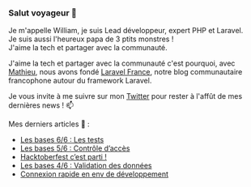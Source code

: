 ### Salut voyageur 👋

Je m'appelle William, je suis Lead développeur, expert PHP et Laravel.  
Je suis aussi l'heureux papa de 3 ptits monstres !  
J'aime la tech et partager avec la communauté.  

J'aime la tech et partager avec la communauté c'est pourquoi, avec [Mathieu](https://github.com/DeGraciaMathieu), 
nous avons fondé [Laravel France](https://laravel-france.com/), notre blog communautaire francophone autour du framework Laravel.

Je vous invite à me suivre sur mon [Twitter](https://twitter.com/williamsuppo) pour rester à l'affût de mes dernières news ! 📫

Mes derniers articles 📰 :
+ [Les bases 6/6 : Les tests](https://laravel-france.com/posts/les-bases-66-les-tests)
+ [Les bases 5/6 : Contrôle d’accès](https://laravel-france.com/posts/les-bases-56-controle-dacces)
+ [Hacktoberfest c’est parti !](https://laravel-france.com/posts/hacktoberfest-cest-parti)
+ [Les bases 4/6 : Validation des données](https://laravel-france.com/posts/les-bases-46-validation-des-donnees)
+ [Connexion rapide en env de développement](https://laravel-france.com/posts/connexion-rapide-en-env-de-developpement)
